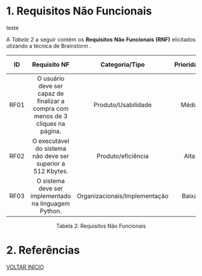 # 1. Requisitos Não Funcionais
teste
<p align="justify">A <i>Tabela 2</i> a seguir contém os <b>Requisitos Não Funcionais (RNF)</b> elicitados utizando a técnica de Brainstorm .</p>

| ID   |                                 Requisito NF                              | Categoria/Tipo | Prioridade | Requisitos Relacionados |
| :--: | :-----------------------------------------------------------------------: |:-------------: | :--------: | :-----------------: |
| RF01 |  O usuário deve ser capaz de finalizar a compra com menos de 3 cliques na página. | Produto/Usabilidade               |Média       |    RNF12             |
| RF02 |  O executável do sistema não deve ser superior a 512 Kbytes.     |  Produto/eficiência     |Alta        |    RF8              |
| RF03 |  O sistema deve ser implementado na linguagem Python.              |  Organizacionais/Implementação       |Baixa       |     -               |

<div style="text-align: center">
<p>Tabela 2: Requisitos Não Funcionais</p>
</div>

# 2. Referências

<a href="../README.md">VOLTAR INÍCIO</a>

